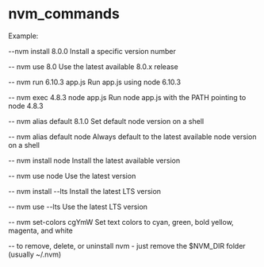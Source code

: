 # nvm_commands

Example:

--nvm install 8.0.0 Install a specific version number

-- nvm use 8.0 Use the latest available 8.0.x release

-- nvm run 6.10.3 app.js Run app.js using node 6.10.3

-- nvm exec 4.8.3 node app.js Run node app.js with the PATH pointing to node 4.8.3

-- nvm alias default 8.1.0 Set default node version on a shell

-- nvm alias default node Always default to the latest available node version on a shell

-- nvm install node Install the latest available version

-- nvm use node Use the latest version

-- nvm install --lts Install the latest LTS version

-- nvm use --lts Use the latest LTS version

-- nvm set-colors cgYmW Set text colors to cyan, green, bold yellow, magenta, and white

-- to remove, delete, or uninstall nvm - just remove the $NVM_DIR folder (usually ~/.nvm)
